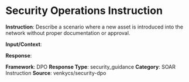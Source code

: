 # Security Operations Instruction

**Instruction**: Describe a scenario where a new asset is introduced into the network without proper documentation or approval.

**Input/Context**: 

**Response**: 

**Framework**: DPO
**Response Type**: security_guidance
**Category**: SOAR Instruction
**Source**: venkycs/security-dpo
